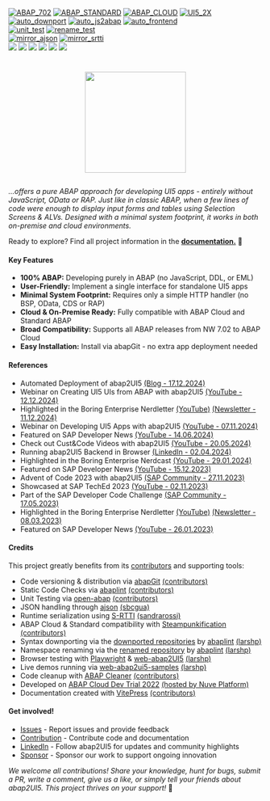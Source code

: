 [![ABAP_702](https://github.com/abap2UI5/abap2UI5/actions/workflows/ABAP_702.yaml/badge.svg?branch=702)](https://github.com/abap2UI5/abap2UI5/actions/workflows/ABAP_702.yaml)
[![ABAP_STANDARD](https://github.com/abap2UI5/abap2UI5/actions/workflows/ABAP_STANDARD.yaml/badge.svg)](https://github.com/abap2UI5/abap2UI5/actions/workflows/ABAP_STANDARD.yaml)
[![ABAP_CLOUD](https://github.com/abap2UI5/abap2UI5/actions/workflows/ABAP_CLOUD.yaml/badge.svg)](https://github.com/abap2UI5/abap2UI5/actions/workflows/ABAP_CLOUD.yaml)
[![UI5_2X](https://github.com/abap2UI5/abap2UI5/actions/workflows/UI5.yml/badge.svg?branch=main)](https://github.com/abap2UI5/abap2UI5/actions/workflows/UI5.yml)
<br>
[![auto_downport](https://github.com/abap2UI5/abap2UI5/actions/workflows/auto_downport.yaml/badge.svg)](https://github.com/abap2UI5/abap2UI5/actions/workflows/auto_downport.yaml)
[![auto_js2abap](https://github.com/abap2UI5/abap2UI5/actions/workflows/auto_js2abap.yml/badge.svg)](https://github.com/abap2UI5/abap2UI5/actions/workflows/auto_js2abap.yml)
[![auto_frontend](https://github.com/abap2UI5/abap2UI5/actions/workflows/auto_frontend.yaml/badge.svg)](https://github.com/abap2UI5/abap2UI5/actions/workflows/auto_frontend.yaml)
<br>
[![unit_test](https://github.com/abap2UI5/abap2UI5/actions/workflows/unit_test.yml/badge.svg)](https://github.com/abap2UI5/abap2UI5/actions/workflows/unit_test.yml)
[![rename_test](https://github.com/abap2UI5/abap2UI5/actions/workflows/rename_test.yml/badge.svg)](https://github.com/abap2UI5/abap2UI5/actions/workflows/rename_test.yml)
<br>
[![mirror_ajson](https://github.com/abap2UI5/abap2UI5/actions/workflows/mirror_ajson.yaml/badge.svg)](https://github.com/abap2UI5/abap2UI5/actions/workflows/mirror_ajson.yaml)
[![mirror_srtti](https://github.com/abap2UI5/abap2UI5/actions/workflows/mirror_srtti.yaml/badge.svg)](https://github.com/abap2UI5/abap2UI5/actions/workflows/mirror_srtti.yaml)
<br>
<a href="https://github.com/abap2ui5/abap2ui5/releases/"><img src="https://img.shields.io/github/v/release/abap2ui5/abap2ui5"></a>
<a href="https://opensource.org/licenses/MIT"><img src="https://img.shields.io/badge/License-MIT-yellow.svg"></a>
   <a href="https://abap2ui5.github.io/docs/resources/contribution.html"><img src="https://img.shields.io/badge/PRs-welcome-orange"></a>
<a href="https://github.com/abap2UI5/abap2UI5/graphs/contributors"><img src="https://img.shields.io/github/contributors/abap2ui5/abap2ui5"></a>
<a href="https://communityinviter.com/apps/abapgit/abap"><img src="https://img.shields.io/badge/Join-Slack-blue"></a>
<a href="https://www.linkedin.com/company/abap2ui5"><img src="https://img.shields.io/badge/LinkedIn-0077B5?style=for-the-badge&logo=linkedin&logoColor=white"></a>

# <p align="center"><a href="http://www.abap2ui5.org" target="_blank"><img src="https://github.com/abap2UI5/abap2UI5/assets/102328295/52ac0bb6-a219-4e9d-9e4f-62698dab3063" width="200"></a></p>

*...offers a pure ABAP approach for developing UI5 apps - entirely without JavaScript, OData or RAP. Just like in classic ABAP, when a few lines of code were enough to display input forms and tables using Selection Screens & ALVs. Designed with a minimal system footprint, it works in both on-premise and cloud environments.*

Ready to explore? Find all project information in the [**documentation.**](http://abap2UI5.org) 🚀

#### Key Features
* **100% ABAP:** Developing purely in ABAP (no JavaScript, DDL, or EML)
* **User-Friendly:** Implement a single interface for standalone UI5 apps
* **Minimal System Footprint:** Requires only a simple HTTP handler (no BSP, OData, CDS or RAP)
* **Cloud & On-Premise Ready:** Fully compatible with ABAP Cloud and Standard ABAP
* **Broad Compatibility:** Supports all ABAP releases from NW 7.02 to ABAP Cloud
* **Easy Installation:** Install via abapGit - no extra app deployment needed
  
#### References
* Automated Deployment of abap2UI5 [(Blog - 17.12.2024)](https://www.nuveplatform.com/blog/deploy-abap2ui5)
* Webinar on Creating UI5 UIs from ABAP with abap2UI5 [(YouTube - 12.12.2024)](https://www.youtube.com/watch?v=N2OAdxf7Lng)
* Highlighted in the Boring Enterprise Nerdletter [(YouTube)](https://www.youtube.com/watch?v=I81z6W_BTIA&t=1010s) [(Newsletter - 11.12.2024)](https://boringenterprisenerds.substack.com/p/72-abap2ui5-aancos-crystal-ball-sapta)
* Webinar on Developing UI5 Apps with abap2UI5 [(YouTube - 07.11.2024)](https://www.youtube.com/watch?v=0izPA2xrPPI)
* Featured on SAP Developer News [(YouTube - 14.06.2024)](https://youtu.be/7n16u-Rx8IY?t=7)
* Check out Cust&Code Videos with abap2UI5 [(YouTube - 20.05.2024)](https://www.youtube.com/watch?v=SD1vIt_ty0k)
* Running abap2UI5 Backend in Browser [(LinkedIn - 02.04.2024)](https://www.linkedin.com/pulse/running-abap2ui5-backend-browser-lars-hvam-petersen-l8zff/?trackingId=4mhMb1v%2FSoa8SmDSiuCEpg%3D%3D)
* Highlighted in the Boring Enterprise Nerdcast [(YouTube - 29.01.2024)](https://youtu.be/svDZKFBvqR8?t=1050)
* Featured on SAP Developer News [(YouTube - 15.12.2023)](https://www.youtube.com/watch?v=CfH9L03WUCg&t=350s)
* Advent of Code 2023 with abap2UI5 [(SAP Community - 27.11.2023)](https://blogs.sap.com/2023/11/27/preparing-for-advent-of-code-2023/)
* Showcased at SAP TechEd 2023 [(YouTube - 02.11.2023)](https://www.youtube.com/watch?v=kLbF0ooStZs&t=3052s)
* Part of the SAP Developer Code Challenge [(SAP Community - 17.05.2023)](https://groups.community.sap.com/t5/application-development/sap-developer-code-challenge-open-source-abap-week-2/m-p/260727#M1372)
* Highlighted in the Boring Enterprise Nerdletter [(YouTube)](https://www.youtube.com/watch?v=G62exySitCo&list=PLlxj8-g1r2GlVYXVQnnV5izKwKtEn6KIp&t=1008s) [(Newsletter - 08.03.2023)](https://boringenterprisenerds.substack.com/p/34-abap2ui5-sap-cva-burnout-c2c-shortwave)
* Featured on SAP Developer News [(YouTube - 26.01.2023)](https://www.youtube.com/watch?v=6BDK55xYttM)
  
#### Credits
This project greatly benefits from its [contributors](https://github.com/abap2UI5/abap2UI5/graphs/contributors) and supporting tools:
* Code versioning & distribution via [abapGit](https://abapgit.org/) [(contributors)](https://abapgit.org/sponsor.html)
* Static Code Checks via [abaplint](https://abaplint.org/) [(contributors)](https://github.com/abaplint/abaplint/graphs/contributors) 
* Unit Testing via [open-abap](https://github.com/open-abap) [(contributors)](https://github.com/open-abap/open-abap-core/graphs/contributors) 
* JSON handling through [ajson](https://github.com/sbcgua/ajson) [(sbcgua)](https://github.com/sbcgua)
* Runtime serialization using [S-RTTI](https://github.com/sandraros/S-RTTI) [(sandrarossi)](https://github.com/sandraros)
* ABAP Cloud & Standard compatibility with [Steampunkification](https://github.com/heliconialabs/steampunkification) [(contributors)](https://github.com/heliconialabs/steampunkification/graphs/contributors)
* Syntax downporting via the [downported repositories](https://github.com/abap2UI5-downported) by [abaplint](https://abaplint.org/) [(larshp)](https://github.com/larshp)
* Namespace renaming via the [renamed repository](https://github.com/abap2UI5/abap2UI5-mirror-renamed) by [abaplint](https://abaplint.org/) [(larshp)](https://github.com/larshp)
* Browser testing with [Playwright](https://playwright.dev/) & [web-abap2UI5](https://github.com/abap2UI5/abap2UI5-web) [(larshp)](https://github.com/larshp)
* Live demos running via [web-abap2ui5-samples](https://github.com/abap2UI5/web-abap2ui5-samples) [(larshp)](https://github.com/larshp)
* Code cleanup with [ABAP Cleaner](https://github.com/SAP/abap-cleaner) [(contributors)](https://github.com/SAP/abap-cleaner/graphs/contributors)
* Developed on [ABAP Cloud Dev Trial 2022](https://hub.docker.com/r/sapse/abap-cloud-developer-trial) [(hosted by Nuve Platform)](https://www.nuveplatform.com/)
* Documentation created with [VitePress](https://vitepress.dev/) [(contributors)](https://github.com/vuejs/vitepress/graphs/contributors)

#### Get involved!
* [Issues](https://github.com/abap2UI5/abap2UI5/issues) - Report issues and provide feedback
* [Contribution](https://abap2ui5.github.io/docs/resources/contribution.html) - Contribute code and documentation
* [LinkedIn](https://www.linkedin.com/company/abap2ui5) - Follow abap2UI5 for updates and community highlights
* [Sponsor](https://abap2ui5.github.io/docs/resources/sponsor.html) - Sponsor our work to support ongoing innovation

_We welcome all contributions! Share your knowledge, hunt for bugs, submit a PR, write a comment, give us a like, or simply tell your friends about abap2UI5. This project thrives on your support!_ 🙏

